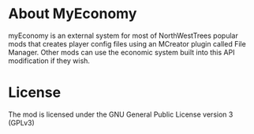# About MyEconomy
myEconomy is an external system for most of NorthWestTrees popular mods that creates player config files using an MCreator plugin called File Manager. Other mods can use the economic system built into this API modification if they wish.

# License
The mod is licensed under the GNU General Public License version 3 (GPLv3)
